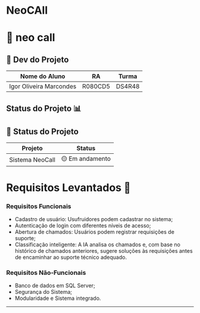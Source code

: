 # NeoCAll
# 📌 neo call 

## 👤 Dev do Projeto

| Nome do Aluno        | RA       | Turma   |
|-----------------------|----------|---------|
| Igor Oliveira Marcondes | R080CD5 | DS4R48  |

## Status do Projeto 📊

## 📌 Status do Projeto

| Projeto          | Status        |
|------------------|---------------|
| Sistema NeoCall | 🟡 Em andamento |

# Requisitos Levantados 📝

### Requisitos Funcionais
* Cadastro de usuário: Usufruidores podem cadastrar no sistema;
* Autenticação de login com diferentes níveis de acesso;
* Abertura de chamados: Usuários podem registrar requisições de suporte;
* Classificação inteligente: A IA analisa os chamados e, com base no histórico de chamados anteriores, sugere soluções às requisições antes de encaminhar ao suporte técnico adequado.

### Requisitos Não-Funcionais
* Banco de dados em SQL Server;
* Segurança do Sistema;
* Modularidade e Sistema integrado.

---
